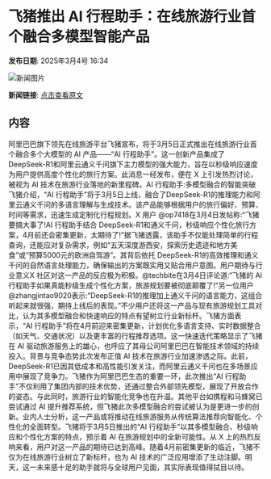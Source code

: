 # 飞猪推出 AI 行程助手：在线旅游行业首个融合多模型智能产品

**发布日期**: 2025年3月4号 16:34

![新闻图片](https://pic.chinaz.com/picmap/201811151621143216_38.jpg)

**新闻链接**: [点击查看原文](https://www.aibase.com/zh/news/15938)

## 内容

阿里巴巴旗下领先在线旅游平台飞猪宣布，将于3月5日正式推出在线旅游行业首个融合多个大模型的 AI 产品——“AI 行程助手”。这一创新产品集成了 DeepSeek-R1和阿里云通义千问旗下主力模型的强大能力，旨在以秒级响应速度为用户提供高度个性化的旅行方案。此消息一经发布，便在 X 上引发热烈讨论，被视为 AI 技术在旅游行业落地的新里程碑。AI 行程助手:多模型融合的智能突破飞猪介绍，“AI 行程助手”将于3月5日上线，融合了DeepSeek-R1的推理能力和阿里云通义千问的多语言理解与生成技术。该产品能够根据用户的旅行偏好、预算、时间等需求，迅速生成定制化行程规划。X 用户 @op7418在3月4日发帖称:“飞猪要搞大事了!AI 行程助手结合 DeepSeek-R1和通义千问，秒级响应个性化旅行方案，4月前还会密集更新，太期待了!”据飞猪透露，该助手不仅能处理简单的行程查询，还能应对复杂需求，例如“五天深度游西安，探索历史遗迹和地方美食”或“预算5000元的欧洲自驾游”。其背后依托 DeepSeek-R1的高效推理和通义千问的自然语言处理能力，确保输出的方案既实用又贴合用户意图。用户期待与行业意义X 社区对这一产品的反应极为积极。@techbite在3月4日评论道:“飞猪的 AI 行程助手如果真能秒级生成个性化方案，旅游规划要被彻底颠覆了!”另一位用户 @zhangjintao9020表示:“DeepSeek-R1的推理加上通义千问的语言能力，这组合听起来就很强，期待上线后的表现。”不少用户还将这一产品与现有旅游规划工具对比，认为其多模型融合和快速响应的特点有望树立行业新标杆。飞猪方面表示，“AI 行程助手”将在4月前迎来密集更新，计划优化多语言支持、实时数据整合（如天气、交通状况）以及更丰富的行程推荐选项。这一快速迭代策略显示了飞猪在 AI 驱动旅游服务上的雄心，也呼应了其母公司阿里巴巴在智能技术领域的持续投入。背景与竞争态势此次发布正值 AI 技术在旅游行业加速渗透之际。此前，DeepSeek-R1已因其低成本和高性能引发关注，而阿里云通义千问也在多场景应用中展现了竞争力。飞猪作为阿里巴巴生态的重要一环，此次推出“AI 行程助手”不仅利用了集团内部的技术优势，还通过整合外部领先模型，展现了开放合作的姿态。与此同时，旅游行业的智能化竞争也在升温。其他平台如携程和马蜂窝已尝试通过 AI 提升推荐系统，但飞猪此次多模型融合的尝试被认为是更进一步的创新。业内人士分析，这一产品或将推动在线旅游服务从传统算法推荐向智能化、个性化的全面转型。飞猪将于3月5日推出的“AI 行程助手”以其多模型融合、秒级响应和个性化方案的特点，预示着 AI 在旅游规划中的全新可能性。从 X 上的热烈反响来看，用户对这一产品的期待已达到高峰。随着4月前密集更新的临近，飞猪不仅为在线旅游行业树立了新标杆，也为 AI 技术的广泛应用增添了生动注脚。明天，这一未来感十足的助手就将与全球用户见面，其实际表现值得拭目以待。

